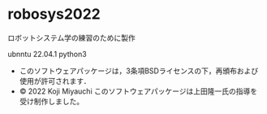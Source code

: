 # robosys2022
ロボットシステム学の練習のために製作

ubnntu 22.04.1
python3

* このソフトウェアパッケージは，3条項BSDライセンスの下，再頒布および使用が許可されます．
* © 2022 Koji Miyauchi
このソフトウェアパッケージは上田隆一氏の指導を受け制作しました。
